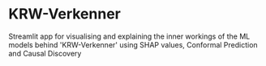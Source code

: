 # KRW-Verkenner  
Streamlit app for visualising and explaining the inner workings of the ML models behind 'KRW-Verkenner' using SHAP values, Conformal Prediction and Causal Discovery
